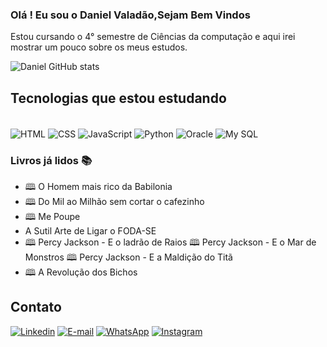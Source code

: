 
### Olá ! Eu sou o Daniel Valadão,Sejam Bem Vindos

<div text-align="justify">
    <p> 
   Estou cursando o 4° semestre de Ciências da computação e aqui irei mostrar um pouco sobre os meus estudos.
    </p>
</div>

![Daniel GitHub stats](https://github-readme-stats.vercel.app/api?username=Daniel-Valadao&show_icons=true&theme=dracula)

## Tecnologias que estou estudando

<div style="display: inline block"><br/>
<img align="center" alt="HTML"src="https://img.shields.io/badge/HTML5-E34F26?  style=for-the-badge&logo=html5&logoColor=white">
<img align="center" alt="CSS"src="https://img.shields.io/badge/CSS3-1572B6?   style=for-the-badge&logo=css3&logoColor=white">
<img align="center"                             alt="JavaScript"src="https://img.shields.io/badge/JavaScript-F7DF1E?style=for-the-badge&logo=javascript&logoColor=black">
<img align="center" alt="Python"src="https://img.shields.io/badge/Python-14354C?style=for-the-badge&logo=python&logoColor=white">
<img align="center" alt="Oracle"src="https://img.shields.io/badge/Oracle-F80000?style=for-the-badge&logo=Oracle&logoColor=white">
<img align="center" alt="My SQL"src="https://img.shields.io/badge/MySQL-005C84?style=for-the-badge&logo=mysql&logoColor=white">
</div>




### Livros já lidos 📚
<div style="display: inline block" text-align:center;>
    <ul>
        <li>🕮 O Homem mais rico da Babilonia</li>
        <li>🕮 Do Mil ao Milhão sem cortar o cafezinho
        </li>
        <li>🕮 Me Poupe
        </li>
        <li> A Sutil Arte de Ligar o FODA-SE
        </li>
        <li>🕮 Percy Jackson - E o ladrão de Raios
        🕮 Percy Jackson - E o Mar de Monstros  
        🕮 Percy Jackson - E a Maldição do Titã
        </li>
        <li>🕮 A Revolução dos Bichos
    </ul>
</div>

## Contato 

[![Linkedin](https://img.shields.io/badge/LinkedIn-0077B5?style=for-the-badge&logo=linkedin&logoColor=white)](https://www.linkedin.com/in/daniel-valad%C3%A3o-168047146/)
[![E-mail](https://img.shields.io/badge/Gmail-D14836?style=for-the-badge&logo=gmail&logoColor=white)](danielfmz33@gmail.com)
[![WhatsApp](https://img.shields.io/badge/WhatsApp-25D366?style=for-the-badge&logo=whatsapp&logoColor=white)](https://wa.me/message/ACHGB2UE25H5E1)
[![Instagram](https://img.shields.io/badge/Instagram-E4405F?style=for-the-badge&logo=instagram&logoColor=white)](https://instagram.com/dann_valadao?igshid=MjEwN2IyYWYwYw==)
